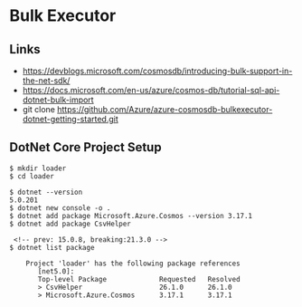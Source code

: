 # Bulk Executor

## Links

- https://devblogs.microsoft.com/cosmosdb/introducing-bulk-support-in-the-net-sdk/
- https://docs.microsoft.com/en-us/azure/cosmos-db/tutorial-sql-api-dotnet-bulk-import
- git clone https://github.com/Azure/azure-cosmosdb-bulkexecutor-dotnet-getting-started.git


## DotNet Core Project Setup

```
$ mkdir loader
$ cd loader

$ dotnet --version
5.0.201
$ dotnet new console -o .
$ dotnet add package Microsoft.Azure.Cosmos --version 3.17.1
$ dotnet add package CsvHelper

 <!-- prev: 15.0.8, breaking:21.3.0 -->
$ dotnet list package

    Project 'loader' has the following package references
       [net5.0]:
       Top-level Package             Requested   Resolved
       > CsvHelper                   26.1.0      26.1.0
       > Microsoft.Azure.Cosmos      3.17.1      3.17.1
```

